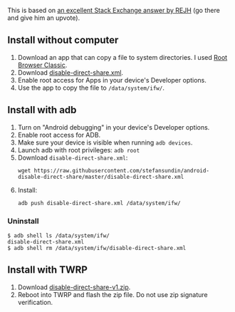 This is based on [an excellent Stack Exchange answer by REJH](https://android.stackexchange.com/a/160350) (go there and give him an upvote).

## Install without computer

1. Download an app that can copy a file to system directories. I used [Root Browser Classic](https://play.google.com/store/apps/details?id=com.jrummyapps.rootbrowser.classic).
1. Download [disable-direct-share.xml](https://github.com/stefansundin/android-disable-direct-share/releases/download/v1/disable-direct-share.xml).
1. Enable root access for Apps in your device's Developer options.
1. Use the app to copy the file to `/data/system/ifw/`.

## Install with adb

1. Turn on "Android debugging" in your device's Developer options.
1. Enable root access for ADB.
1. Make sure your device is visible when running `adb devices`.
1. Launch adb with root privileges: `adb root`
1. Download `disable-direct-share.xml`:
   ```
   wget https://raw.githubusercontent.com/stefansundin/android-disable-direct-share/master/disable-direct-share.xml
   ```
1. Install:
   ```
   adb push disable-direct-share.xml /data/system/ifw/
   ```

### Uninstall

```
$ adb shell ls /data/system/ifw/
disable-direct-share.xml
$ adb shell rm /data/system/ifw/disable-direct-share.xml
```

## Install with TWRP

1. Download [disable-direct-share-v1.zip](https://github.com/stefansundin/android-disable-direct-share/releases/download/v1/disable-direct-share-v1.zip).
1. Reboot into TWRP and flash the zip file. Do not use zip signature verification.
